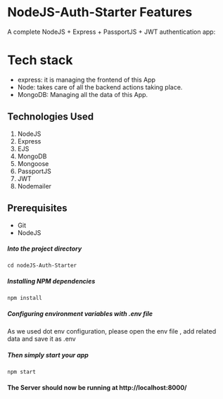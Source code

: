 # NodeJS-Auth-Starter Features
A complete NodeJS + Express + PassportJS + JWT authentication app:

# Tech stack
- express: it is managing the frontend of this App
- Node: takes care of all the backend actions taking place.
- MongoDB: Managing all the data of this App.

## Technologies Used
1.  NodeJS
2.  Express
3.  EJS
4.  MongoDB
5.  Mongoose
6.  PassportJS
7.  JWT
8.  Nodemailer

## Prerequisites
- Git
- NodeJS

##### Into the project directory

`cd nodeJS-Auth-Starter`

##### Installing NPM dependencies

`npm install`

##### Configuring environment variables with .env file

As we used dot env configuration, please open the env file , add related data and save it as .env

##### Then simply start your app

`npm start`

#### The Server should now be running at http://localhost:8000/
